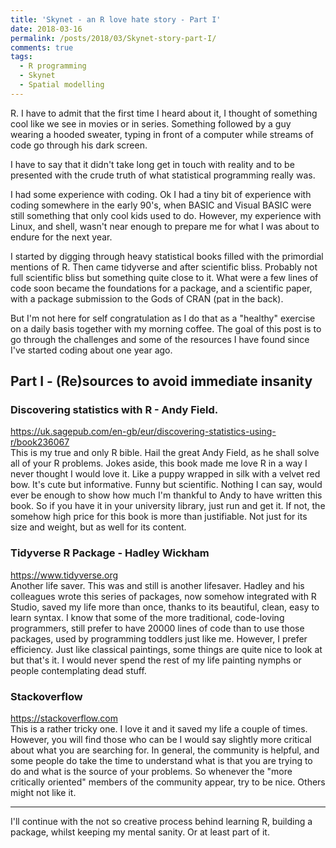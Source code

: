```yaml
---
title: 'Skynet - an R love hate story - Part I'
date: 2018-03-16
permalink: /posts/2018/03/Skynet-story-part-I/
comments: true
tags:
  - R programming
  - Skynet
  - Spatial modelling
---
```


R. I have to admit that the first time I heard about it, I thought of something cool like we see in movies or in series. Something followed by a guy wearing a hooded sweater, typing in front of a computer while streams of code go through his dark screen.

I have to say that it didn't take long get in touch with reality and to be presented with the crude truth of what statistical programming really was.

I had some experience with coding. Ok I had a tiny bit of experience with coding somewhere in the early 90's, when BASIC and Visual BASIC were still something that only cool kids used to do. However, my experience with Linux, and shell, wasn't near enough to prepare me for what I was about to endure for the next year.

I started by digging through heavy statistical books filled with the primordial mentions of R. Then came tidyverse and after scientific bliss. Probably not full scientific bliss but something quite close to it.
What were a few lines of code soon became the foundations for a package, and a scientific paper, with a package submission to the Gods of CRAN (pat in the back).

But I'm not here for self congratulation as I do that as a "healthy" exercise on a daily basis together with my morning coffee. The goal of this post is to go through the challenges and some of the resources I have found since I've started coding about one year ago.

## Part I - (Re)sources to avoid immediate insanity

### Discovering statistics with R - Andy Field.
https://uk.sagepub.com/en-gb/eur/discovering-statistics-using-r/book236067  
This is my true and only R bible. Hail the great Andy Field, as he shall solve all of your R problems. Jokes aside, this book made me love R in a way I never thought I would love it. Like a puppy wrapped in silk with a velvet red bow. It's cute but informative. Funny but scientific. Nothing I can say, would ever be enough to show how much I'm thankful to Andy to have written this book. So if you have it in your university library, just run and get it. If not, the somehow high price for this book is more than justifiable. Not just for its size and weight, but as well for its content.

### Tidyverse R Package - Hadley Wickham
https://www.tidyverse.org  
Another life saver. This was and still is another lifesaver. Hadley and his colleagues wrote this series of packages, now somehow integrated with R Studio, saved my life more than once, thanks to its beautiful, clean, easy to learn syntax. I know that some of the more traditional, code-loving programmers, still prefer to have 20000 lines of code than to use those packages, used by programming toddlers just like me. However, I prefer efficiency. Just like classical paintings, some things are quite nice to look at but that's it. I would never spend the rest of my life painting nymphs or people contemplating dead stuff.

### Stackoverflow
https://stackoverflow.com  
This is a rather tricky one. I love it and it saved my life a couple of times. However, you will find those who can be I would say slightly more critical about what you are searching for. In general, the community is helpful, and some people do take the time to understand what is that you are trying to do and what is the source of your problems. So whenever the "more critically oriented" members of the community appear, try to be nice. Others might not like it.

---

I'll continue with the not so creative process behind learning R, building a package, whilst keeping my mental sanity. Or at least part of it.
